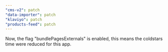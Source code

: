 ```yaml
---
"cms-v2": patch
"data-importer": patch
"klaviyo": patch
"products-feed": patch
---
```


Now, the flag "bundlePagesExternals" is enabled, this means the coldstars time were reduced for this app.
